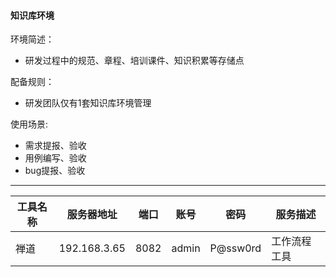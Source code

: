#### 知识库环境

环境简述：
* 研发过程中的规范、章程、培训课件、知识积累等存储点

配备规则：
* 研发团队仅有1套知识库环境管理

使用场景:
* 需求提报、验收
* 用例编写、验收
* bug提报、验收

---

|工具名称|服务器地址|端口|账号|密码|服务描述|
|-----|--------|----|---|---|------|
|禅道|192.168.3.65|8082|admin|P@ssw0rd|工作流程工具|
